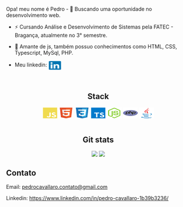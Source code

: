 Opa! meu nome é Pedro - 🔭 Buscando uma oportunidade no desenvolvimento web.
- ⚡ Cursando Análise e Desenvolvimento de Sistemas pela FATEC - Bragança, atualmente no 3° semestre.
- 🌱 Amante de js, também possuo conhecimentos como HTML, CSS, Typescript, MySql, PHP. 

- Meu linkedin: <a  target="_blank" rel="noopener noreferrer" href ="https://www.linkedin.com/in/pedro-cavallaro-1b39b3236/"><img align="center" alt="Pedro-Linkedin" height="25" width="35" src="https://raw.githubusercontent.com/devicons/devicon/master/icons/linkedin/linkedin-original.svg"></a>
<div style="display: inline_block"><br>
  <h2 align="center">Stack</h2>
  <div align="center">
    <img align="center" alt="Pedro-Js" height="30" width="40" src="https://raw.githubusercontent.com/devicons/devicon/master/icons/javascript/javascript-plain.svg">     <img align="center" alt="Pedro-HTML" height="30" width="40" src="https://raw.githubusercontent.com/devicons/devicon/master/icons/html5/html5-original.svg">
    <img align="center" alt="Pedro-CSS" height="30" width="40" src="https://raw.githubusercontent.com/devicons/devicon/master/icons/css3/css3-original.svg">
    <img align="center" alt="Pedro-ts" height="30" width="40" src="https://raw.githubusercontent.com/devicons/devicon/master/icons/typescript/typescript-original.svg">
    <img align="center" alt="Pedro-Node" height="30" width="40" src="https://raw.githubusercontent.com/devicons/devicon/master/icons/nodejs/nodejs-original.svg">
    <img align="center" alt="Pedro-Php" height="30" width="40" src="https://raw.githubusercontent.com/devicons/devicon/master/icons/php/php-original.svg">
    <img align="center" alt="Pedro-java" height="30" width="40" src="https://raw.githubusercontent.com/devicons/devicon/master/icons/java/java-original.svg">
  </div>
</div> 
<div><div>
  <div align="center">
    <h2>Git stats</h2>
    <img height="160em" src="https://github-readme-stats.vercel.app/api?username=PedroCavallaro&count_private=true&show_icons=true&theme=transparent">
    <img height="160em" src="https://github-readme-stats.vercel.app/api/top-langs/?username=PedroCavallaro&layout=compact&langs_count=16&theme=transparent"></div></div>
  </div>
  <div>
  <h2>Contato</h2>
  <p>Email: <a href="">pedrocavallaro.contato@gmail.com</a></p>
  <p>Linkedin: <a href="">https://www.linkedin.com/in/pedro-cavallaro-1b39b3236/</a></p>
  </div>
